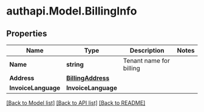 # authapi.Model.BillingInfo

## Properties

Name | Type | Description | Notes
------------ | ------------- | ------------- | -------------
**Name** | **string** | Tenant name for billing | 
**Address** | [**BillingAddress**](BillingAddress.md) |  | 
**InvoiceLanguage** | **InvoiceLanguage** |  | 

[[Back to Model list]](../README.md#documentation-for-models) [[Back to API list]](../README.md#documentation-for-api-endpoints) [[Back to README]](../README.md)

